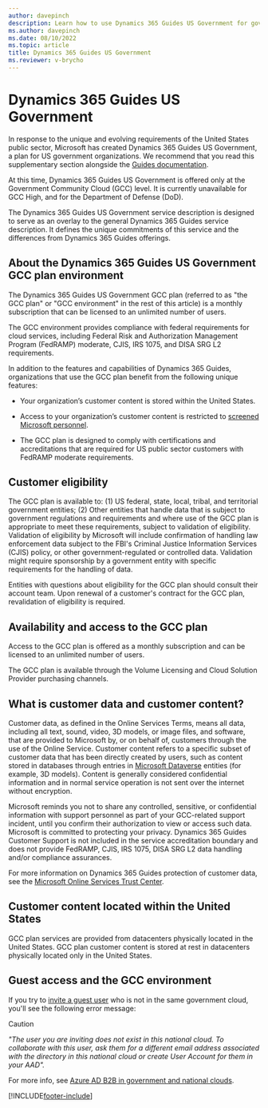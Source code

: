 ```yaml
---
author: davepinch
description: Learn how to use Dynamics 365 Guides US Government for government organizations
ms.author: davepinch
ms.date: 08/10/2022
ms.topic: article
title: Dynamics 365 Guides US Government
ms.reviewer: v-brycho
---
```


# Dynamics 365 Guides US Government

In response to the unique and evolving requirements of the United States public sector, Microsoft has created Dynamics 365 Guides US Government, a plan for US government 
organizations. We recommend that you read this supplementary section alongside the [Guides documentation](./overview.md).

At this time, Dynamics 365 Guides US Government is offered only at the Government Community Cloud (GCC) level. It is currently unavailable for GCC High, and for the Department of Defense (DoD).  

The Dynamics 365 Guides US Government service description is designed to serve as an overlay to the general Dynamics 365 Guides service description. It defines the unique commitments of this service and the differences from Dynamics 365 Guides offerings.

## About the Dynamics 365 Guides US Government GCC plan environment

The Dynamics 365 Guides US Government GCC plan (referred to as "the GCC plan" or "GCC environment" in the rest of this article) is a monthly subscription that can be licensed to an unlimited number of users.

The GCC environment provides compliance with federal requirements for cloud services, including Federal Risk and Authorization Management Program (FedRAMP) moderate, CJIS, IRS 1075, and DISA SRG L2 requirements.

In addition to the features and capabilities of Dynamics 365 Guides, organizations that use the GCC plan benefit from the following unique features:

- Your organization’s customer content is stored within the United States.

- Access to your organization’s customer content is restricted to [screened Microsoft personnel](/power-platform/admin/microsoft-dynamics-365-government#restricted-data-access-by-administrators).

- The GCC plan is designed to comply with certifications and accreditations that are required for US public sector customers with FedRAMP moderate requirements.

## Customer eligibility

The GCC plan is available to: (1) US federal, state, local, tribal, and territorial government entities; (2) Other entities that handle data that is 
subject to government regulations and requirements and where use of the GCC plan is appropriate to meet these requirements, subject to validation of eligibility. Validation of eligibility by Microsoft will include confirmation of handling law enforcement data subject to the FBI's Criminal Justice Information Services (CJIS) policy, or other government-regulated or controlled data. Validation might require sponsorship by a government entity with specific requirements for the handling of data.

Entities with questions about eligibility for the GCC plan should consult their account team. Upon renewal of a customer's contract for the GCC plan, revalidation of eligibility is required.

## Availability and access to the GCC plan

Access to the GCC plan is offered as a monthly subscription and can be licensed to an unlimited number of users.

The GCC plan is available through the Volume Licensing and Cloud Solution Provider purchasing channels. 

## What is customer data and customer content?

Customer data, as defined in the Online Services Terms, means all data, including all text, sound, video, 3D models, or image files, and software, that are provided to 
Microsoft by, or on behalf of, customers through the use of the Online Service. Customer content refers to a specific subset of customer data that has been directly 
created by users, such as content stored in databases through entries in [Microsoft Dataverse](/powerapps/maker/common-data-service/data-platform-intro) entities (for example, 3D models). Content is generally considered confidential information and in normal service operation is not sent over the internet without encryption.

Microsoft reminds you not to share any controlled, sensitive, or confidential information with support personnel as part of your GCC-related support 
incident, until you confirm their authorization to view or access such data. Microsoft is committed to protecting your privacy. Dynamics 365 Guides Customer Support 
is not included in the service accreditation boundary and does not provide FedRAMP, CJIS, IRS 1075, DISA SRG L2 data handling and/or compliance assurances.

For more information on Dynamics 365 Guides protection of customer data, see the [Microsoft Online Services Trust Center](https://www.microsoft.com/en-us/trust-center/product-overview). 

## Customer content located within the United States

GCC plan services are provided from datacenters physically located in the United States. GCC plan customer content is stored at rest in datacenters physically located 
only in the United States.

## Guest access and the GCC environment

If you try to [invite a guest user](admin-add-guest-user.md) who is not in the same government cloud, you'll see the following error message:

>[!CAUTION]
>_"The user you are inviting does not exist in this national cloud. To collaborate with this user, ask them for a different email address associated with the directory in this national cloud or create User Account for them in your AAD"._

For more info, see [⁠Azure AD B2B in government and national clouds](/azure/active-directory/external-identities/b2b-government-national-clouds).

[!INCLUDE[footer-include](../includes/footer-banner.md)]
